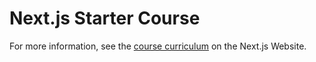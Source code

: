 # Next.js Starter Course

For more information, see the [course curriculum](https://nextjs.org/learn) on the Next.js Website.
